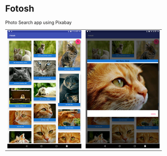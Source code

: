 # Fotosh

Photo Search app using Pixabay

|        |     |
| ---  | --- |
| <img src="https://github.com/ferdavs/Fotosh/blob/master/captures/device-2017-07-22-132456.png" alt="screenshot 1" width="400px">  |<img src="https://github.com/ferdavs/Fotosh/blob/master/captures/device-2017-07-22-133833.png" alt="screenshot 2" width="400px">|


[s1]: https://github.com/ferdavs/Fotosh/blob/master/captures/device-2017-07-22-132456.png

[s2]: https://github.com/ferdavs/Fotosh/blob/master/captures/device-2017-07-22-133833.png